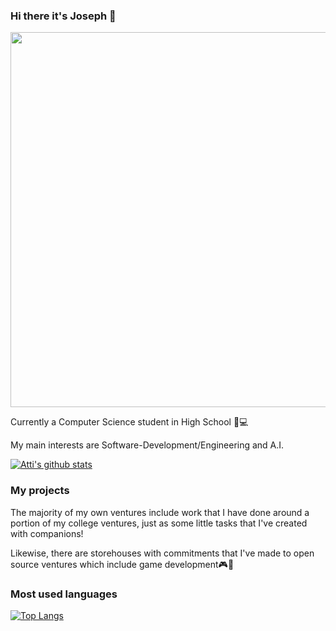 ### Hi there it's Joseph 👋

<p align="middle">
  <img width="600" src="https://github-profile-trophy.vercel.app/?username=r1&rank=SS,S,AAA,AA,A,B,C&row=1&column=5"/>
</p>

Currently a Computer Science student in High School 📖💻

My main interests are Software-Development/Engineering and A.I. 

[![Atti's github stats](https://github-readme-stats.vercel.app/api?username=josephAttia&count_private=true&show_icons=true&theme=vue&include_all_commits)](https://github.com/anuraghazra/github-readme-stats)

### My projects
The majority of my own ventures include work that I have done around a portion of my college ventures, just as some little tasks that I've created with companions! 

Likewise, there are storehouses with commitments that I've made to open source ventures which include game development🎮🎲

### Most used languages
[![Top Langs](https://github-readme-stats.vercel.app/api/top-langs/?username=nikopetr&layout=compact&show_icons=true&theme=vue&include_all_commits=true&count_private=true&langs_count=8&exclude_repo=R-Star-Tree,Memory-Game,nikopetr.github.io)](https://github.com/anuraghazra/github-readme-stats)




